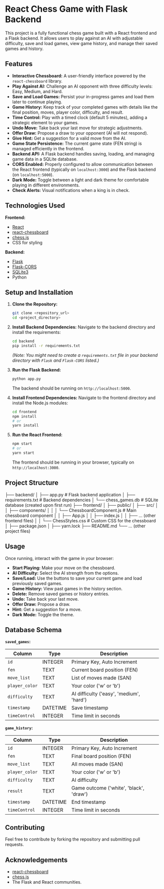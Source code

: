 # React Chess Game with Flask Backend

This project is a fully functional chess game built with a React frontend and a Flask backend. It allows users to play against an AI with adjustable difficulty, save and load games, view game history, and manage their saved games and history.

## Features

- **Interactive Chessboard:** A user-friendly interface powered by the `react-chessboard` library.
- **Play Against AI:** Challenge an AI opponent with three difficulty levels: Easy, Medium, and Hard.
- **Save and Load Games:** Persist your in-progress games and load them later to continue playing.
- **Game History:** Keep track of your completed games with details like the final position, moves, player color, difficulty, and result.
- **Time Control:** Play with a timed clock (default 5 minutes), adding a strategic element to your games.
- **Undo Move:** Take back your last move for strategic adjustments.
- **Offer Draw:** Propose a draw to your opponent (AI will not respond).
- **Give Hint:** Get a suggestion for a valid move from the AI.
- **Game State Persistence:** The current game state (FEN string) is managed efficiently in the frontend.
- **Backend API:** A Flask backend handles saving, loading, and managing game data in a SQLite database.
- **CORS Enabled:** Properly configured to allow communication between the React frontend (typically on `localhost:3000`) and the Flask backend (on `localhost:5000`).
- **Dark Mode:** Toggle between a light and dark theme for comfortable playing in different environments.
- **Check Alerts:** Visual notifications when a king is in check.

## Technologies Used

**Frontend:**

- [React](https://react.dev/)
- [react-chessboard](https://shaack.com/react-chessboard/)
- [chess.js](https://github.com/jhlywa/chess.js)
- CSS for styling

**Backend:**

- [Flask](https://flask.palletsprojects.com/en/3.0.x/)
- [Flask-CORS](https://flask-cors.readthedocs.io/en/latest/)
- [SQLite3](https://www.sqlite.org/index.html)
- Python

## Setup and Installation

1.  **Clone the Repository:**
    ```bash
    git clone <repository_url>
    cd <project_directory>
    ```

2.  **Install Backend Dependencies:**
    Navigate to the backend directory and install the requirements:
    ```bash
    cd backend
    pip install -r requirements.txt
    ```
    *(Note: You might need to create a `requirements.txt` file in your backend directory with `Flask` and `Flask-CORS` listed.)*

3.  **Run the Flask Backend:**
    ```bash
    python app.py
    ```
    The backend should be running on `http://localhost:5000`.

4.  **Install Frontend Dependencies:**
    Navigate to the frontend directory and install the Node.js modules:
    ```bash
    cd frontend
    npm install
    # or
    yarn install
    ```

5.  **Run the React Frontend:**
    ```bash
    npm start
    # or
    yarn start
    ```
    The frontend should be running in your browser, typically on `http://localhost:3000`.

## Project Structure

├── backend/
│   ├── app.py          # Flask backend application
│   ├── requirements.txt # Backend dependencies
│   └── chess_games.db  # SQLite database (created upon first run)
├── frontend/
│   ├── public/
│   ├── src/
│   │   ├── components/
│   │   │   └── ChessboardComponent.js # Main chessboard component
│   │   ├── App.js
│   │   ├── index.js
│   │   ├── ... (other frontend files)
│   │   └── ChessStyles.css       # Custom CSS for the chessboard
│   ├── package.json
│   ├── yarn.lock
├── README.md
└── ... (other project files)


## Usage

Once running, interact with the game in your browser:

- **Start Playing:** Make your move on the chessboard.
- **AI Difficulty:** Select the AI strength from the options.
- **Save/Load:** Use the buttons to save your current game and load previously saved games.
- **Game History:** View past games in the history section.
- **Delete:** Remove saved games or history entries.
- **Undo:** Take back your last move.
- **Offer Draw:** Propose a draw.
- **Hint:** Get a suggestion for a move.
- **Dark Mode:** Toggle the theme.

## Database Schema

**`saved_games`:**

| Column        | Type     | Description                               |
| ------------- | -------- | ----------------------------------------- |
| `id`          | INTEGER  | Primary Key, Auto Increment               |
| `fen`         | TEXT     | Current board position (FEN)              |
| `move_list`   | TEXT     | List of moves made (SAN)                  |
| `player_color`| TEXT     | Your color ('w' or 'b')                   |
| `difficulty`  | TEXT     | AI difficulty ('easy', 'medium', 'hard') |
| `timestamp`   | DATETIME | Save timestamp                            |
| `timeControl` | INTEGER  | Time limit in seconds                     |

**`game_history`:**

| Column        | Type     | Description                               |
| ------------- | -------- | ----------------------------------------- |
| `id`          | INTEGER  | Primary Key, Auto Increment               |
| `fen`         | TEXT     | Final board position (FEN)                |
| `move_list`   | TEXT     | All moves made (SAN)                      |
| `player_color`| TEXT     | Your color ('w' or 'b')                   |
| `difficulty`  | TEXT     | AI difficulty                             |
| `result`      | TEXT     | Game outcome ('white', 'black', 'draw')   |
| `timestamp`   | DATETIME | End timestamp                             |
| `timeControl` | INTEGER  | Time limit in seconds                     |

## Contributing

Feel free to contribute by forking the repository and submitting pull requests.

## Acknowledgements

- [react-chessboard](https://shaack.com/react-chessboard/)
- [chess.js](https://github.com/jhlywa/chess.js)
- The Flask and React communities.